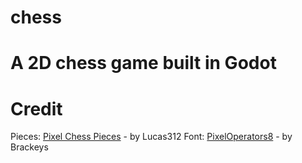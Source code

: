 # chess
# A 2D chess game built in Godot

# Credit
Pieces: [Pixel Chess Pieces](https://opengameart.org/content/pixel-chess-pieces) - by Lucas312
Font: [PixelOperators8](https://brackeysgames.itch.io/brackeys-platformer-bundle) - by Brackeys

